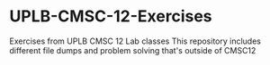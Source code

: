 # UPLB-CMSC-12-Exercises
Exercises from UPLB CMSC 12 Lab classes
This repository includes different file dumps and problem solving that's outside of CMSC12
